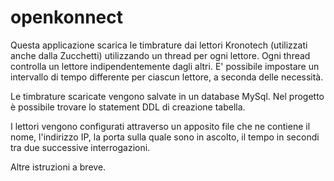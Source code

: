 # openkonnect
Questa applicazione scarica le timbrature dai lettori Kronotech (utilizzati anche dalla Zucchetti) utilizzando un thread per ogni lettore. Ogni thread controlla un lettore indipendentemente dagli altri. E' possibile impostare un intervallo di tempo differente per ciascun lettore, a seconda delle necessità.

Le timbrature scaricate vengono salvate in un database MySql. Nel progetto è possibile trovare lo statement DDL di creazione tabella.

I lettori vengono configurati attraverso un apposito file che ne contiene il nome, l'indirizzo IP, la porta sulla quale sono in ascolto, il tempo in secondi tra due successive interrogazioni.

Altre istruzioni a breve.
